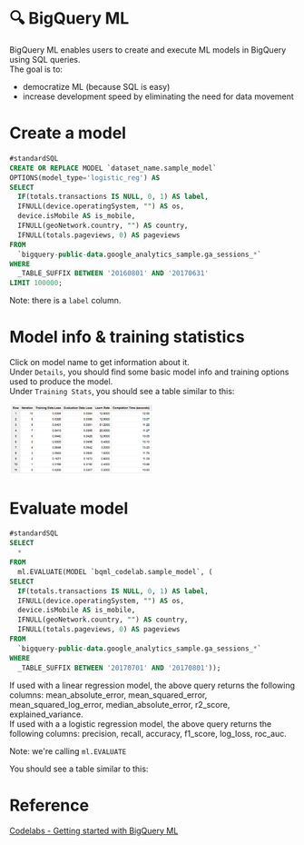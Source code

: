 # 🔍 BigQuery ML
BigQuery ML enables users to create and execute ML models in BigQuery using SQL queries.  
The goal is to:
* democratize ML (because SQL is easy)
* increase development speed by eliminating the need for data movement

# Create a model
```sql
#standardSQL
CREATE OR REPLACE MODEL `dataset_name.sample_model` 
OPTIONS(model_type='logistic_reg') AS
SELECT
  IF(totals.transactions IS NULL, 0, 1) AS label,
  IFNULL(device.operatingSystem, "") AS os,
  device.isMobile AS is_mobile,
  IFNULL(geoNetwork.country, "") AS country,
  IFNULL(totals.pageviews, 0) AS pageviews
FROM
  `bigquery-public-data.google_analytics_sample.ga_sessions_*`
WHERE
  _TABLE_SUFFIX BETWEEN '20160801' AND '20170631'
LIMIT 100000;
```

Note: there is a `label` column.

# Model info & training statistics
Click on model name to get information about it.  
Under `Details`, you should find some basic model info and training options used to produce the model.  
Under `Training Stats`, you should see a table similar to this:

<img src="https://raw.githubusercontent.com/gosia-b/gcp/main/1_bigquery_ml/images/training_stats.png" width=50%>

# Evaluate model
```sql
#standardSQL
SELECT
  *
FROM
  ml.EVALUATE(MODEL `bqml_codelab.sample_model`, (
SELECT
  IF(totals.transactions IS NULL, 0, 1) AS label,
  IFNULL(device.operatingSystem, "") AS os,
  device.isMobile AS is_mobile,
  IFNULL(geoNetwork.country, "") AS country,
  IFNULL(totals.pageviews, 0) AS pageviews
FROM
  `bigquery-public-data.google_analytics_sample.ga_sessions_*`
WHERE
  _TABLE_SUFFIX BETWEEN '20170701' AND '20170801'));
```

If used with a linear regression model, the above query returns the following columns: mean_absolute_error, mean_squared_error, mean_squared_log_error, median_absolute_error, r2_score, explained_variance.  
If used with a a logistic regression model, the above query returns the following columns: precision, recall, accuracy, f1_score, log_loss, roc_auc.  

Note: we're calling `ml.EVALUATE`  

You should see a table similar to this:

# Reference
[Codelabs - Getting started with BigQuery ML](https://codelabs.developers.google.com/codelabs/bqml-intro)  

